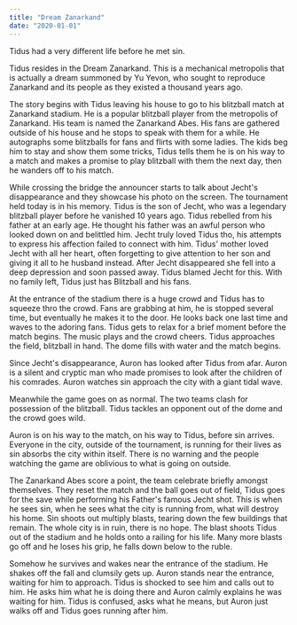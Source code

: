 ```yaml
---
title: "Dream Zanarkand"
date: "2020-01-01"
---
```


Tidus had a very different life before he met sin.

Tidus resides in the Dream Zanarkand. This is a mechanical metropolis that is actually a dream summoned by Yu Yevon, who sought to reproduce Zanarkand and its people as they existed a thousand years ago.

The story begins with Tidus leaving his house to go to his blitzball match at Zanarkand stadium. He is a popular blitzball player from the metropolis of Zanarkand. His team is named the Zanarkand Abes. His fans are gathered outside of his house and he stops to speak with them for a while. He autographs some blitzballs for fans and flirts with some ladies. The kids beg him to stay and show them some tricks, Tidus tells them he is on his way to a match and makes a promise to play blitzball with them the next day, then he wanders off to his match.

While crossing the bridge the announcer starts to talk about Jecht's disappearance and they showcase his photo on the screen. The tournament held today is in his memory. Tidus is the son of Jecht, who was a legendary blitzball player before he vanished 10 years ago. Tidus rebelled from his father at an early age. He thought his father was an awful person who looked down on and belittled him. Jecht truly loved Tidus tho, his attempts to express his affection failed to connect with him. Tidus' mother loved Jecht with all her heart, often forgetting to give attention to her son and giving it all to he husband instead. After Jecht disappeared she fell into a deep depression and soon passed away. Tidus blamed Jecht for this. With no family left, Tidus just has Blitzball and his fans.

At the entrance of the stadium there is a huge crowd and Tidus has to squeeze thro the crowd. Fans are grabbing at him, he is stopped several time, but eventually he makes it to the door. He looks back one last time and waves to the adoring fans. Tidus gets to relax for a brief moment before the match begins. The music plays and the crowd cheers. Tidus approaches the field, blitzball in hand. The dome fills with water and the match begins.

Since Jecht's disappearance, Auron has looked after Tidus from afar. Auron is a silent and cryptic man who made promises to look after the children of his comrades. Auron watches sin approach the city with a giant tidal wave.

Meanwhile the game goes on as normal. The two teams clash for possession of the blitzball. Tidus tackles an opponent out of the dome and the crowd goes wild.

Auron is on his way to the match, on his way to Tidus, before sin arrives. Everyone in the city, outside of the tournament, is running for their lives as sin absorbs the city within itself. There is no warning and the people watching the game are oblivious to what is going on outside.

The Zanarkand Abes score a point, the team celebrate briefly amongst themselves. They reset the match and the ball goes out of field, Tidus goes for the save while performing his Father's famous Jecht shot. This is when he sees sin, when he sees what the city is running from, what will destroy his home. Sin shoots out multiply blasts, tearing down the few buildings that remain. The whole city is in ruin, there is no hope. The blast shoots Tidus out of the stadium and he holds onto a railing for his life. Many more blasts go off and he loses his grip, he falls down below to the ruble.

Somehow he survives and wakes near the entrance of the stadium. He shakes off the fall and clumsily gets up. Auron stands near the entrance, waiting for him to approach. Tidus is shocked to see him and calls out to him. He asks him what he is doing there and Auron calmly explains he was waiting for him. Tidus is confused, asks what he means, but Auron just walks off and Tidus goes running after him.
